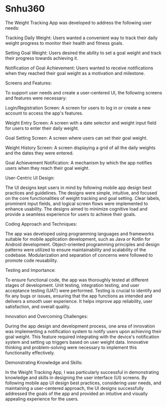 # Snhu360

The Weight Tracking App was developed to address the following user needs:

Tracking Daily Weight: Users wanted a convenient way to track their daily weight progress to monitor their health and fitness goals.

Setting Goal Weight: Users desired the ability to set a goal weight and track their progress towards achieving it.

Notification of Goal Achievement: Users wanted to receive notifications when they reached their goal weight as a motivation and milestone.

Screens and Features:

To support user needs and create a user-centered UI, the following screens and features were necessary:

Login/Registration Screen: A screen for users to log in or create a new account to access the app's features.

Weight Entry Screen: A screen with a date selector and weight input field for users to enter their daily weight.

Goal Setting Screen: A screen where users can set their goal weight.

Weight History Screen: A screen displaying a grid of all the daily weights and the dates they were entered.

Goal Achievement Notification: A mechanism by which the app notifies users when they reach their goal weight.

User-Centric UI Design:

The UI designs kept users in mind by following mobile app design best practices and guidelines. The designs were simple, intuitive, and focused on the core functionalities of weight tracking and goal setting. Clear labels, prominent input fields, and logical screen flows were implemented to enhance usability. The designs aimed to minimize cognitive load and provide a seamless experience for users to achieve their goals.

Coding Approach and Techniques:

The app was developed using programming languages and frameworks suitable for mobile application development, such as Java or Kotlin for Android development. Object-oriented programming principles and design patterns were utilized to ensure maintainability and scalability of the codebase. Modularization and separation of concerns were followed to promote code reusability.

Testing and Importance:

To ensure functional code, the app was thoroughly tested at different stages of development. Unit testing, integration testing, and user acceptance testing (UAT) were performed. Testing is crucial to identify and fix any bugs or issues, ensuring that the app functions as intended and delivers a smooth user experience. It helps improve app reliability, user satisfaction, and overall quality.

Innovation and Overcoming Challenges:

During the app design and development process, one area of innovation was implementing a notification system to notify users upon achieving their goal weight. This feature required integrating with the device's notification system and setting up triggers based on user weight data. Innovative thinking and problem-solving were necessary to implement this functionality effectively.

Demonstrating Knowledge and Skills:

In the Weight Tracking App, I was particularly successful in demonstrating knowledge and skills in designing the user interface (UI) screens. By following mobile app UI design best practices, considering user needs, and maintaining a user-centered approach, the UI designs successfully addressed the goals of the app and provided an intuitive and visually appealing experience for the users.
